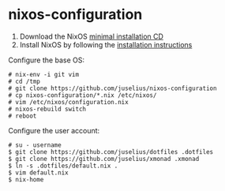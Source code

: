 # nixos-configuration

1. Download the NixOS [minimal installation CD](https://nixos.org/nixos/download.html)
2. Install NixOS by following the [installation instructions](https://nixos.org/nixos/manual/index.html#sec-installation)

Configure the base OS:

    # nix-env -i git vim
    # cd /tmp
    # git clone https://github.com/juselius/nixos-configuration
    # cp nixos-configuration/*.nix /etc/nixos/
    # vim /etc/nixos/configuration.nix
    # nixos-rebuild switch
    # reboot

Configure the user account:

    # su - username
    $ git clone https://github.com/juselius/dotfiles .dotfiles
    $ git clone https://github.com/juselius/xmonad .xmonad
    $ ln -s .dotfiles/default.nix .
    $ vim default.nix
    $ nix-home


